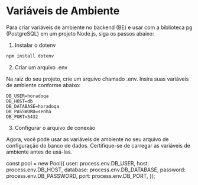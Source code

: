 # Variáveis de Ambiente

Para criar variáveis de ambiente no backend (BE) e usar com a biblioteca pg (PostgreSQL) em um projeto Node.js, siga os passos abaixo:

1. Instalar o dotenv

```bash
npm install dotenv
```

2. Criar um arquivo .env

Na raiz do seu projeto, crie um arquivo chamado .env. Insira suas variáveis de ambiente conforme abaixo:

    DB_USER=horadoqa
    DB_HOST=db
    DB_DATABASE=horadoqa
    DB_PASSWORD=senha
    DB_PORT=5432

3. Configurar o arquivo de conexão

Agora, você pode usar as variáveis de ambiente no seu arquivo de configuração do banco de dados. Certifique-se de carregar as variáveis de ambiente antes de usá-las.

const pool = new Pool({
  user: process.env.DB_USER,
  host: process.env.DB_HOST,
  database: process.env.DB_DATABASE,
  password: process.env.DB_PASSWORD,
  port: process.env.DB_PORT,
});

